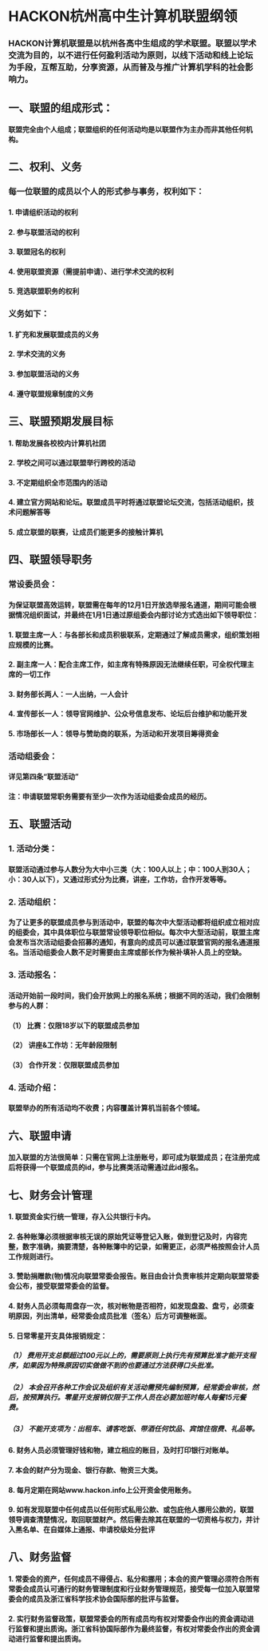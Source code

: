 #                                              HACKON杭州高中生计算机联盟纲领

### HACKON计算机联盟是以杭州各高中生组成的学术联盟。联盟以学术交流为目的，以不进行任何盈利活动为原则，以线下活动和线上论坛为手段，互帮互助，分享资源，从而普及与推广计算机学科的社会影响力。

## 一、联盟的组成形式：
#### 联盟完全由个人组成；联盟组织的任何活动均是以联盟作为主办而非其他任何机构。

## 二、权利、义务
### 每一位联盟的成员以个人的形式参与事务，权利如下：
#### 1.	申请组织活动的权利
#### 2.	参与联盟活动的权利
#### 3.	联盟冠名的权利
#### 4.	使用联盟资源（需提前申请）、进行学术交流的权利
#### 5.	竞选联盟职务的权利
### 义务如下：
#### 1.	扩充和发展联盟成员的义务
#### 2.	学术交流的义务
#### 3.	参加联盟活动的义务
#### 4.	遵守联盟规章制度的义务

## 三、联盟预期发展目标
#### 1.	帮助发展各校校内计算机社团
#### 2.	学校之间可以通过联盟举行跨校的活动
#### 3.	不定期组织全市范围内的活动
#### 4.	建立官方网站和论坛。联盟成员平时将通过联盟论坛交流，包括活动组织，技术问题解答等
#### 5.  成立联盟的联赛，让成员们能更多的接触计算机

## 四、联盟领导职务
### 常设委员会：
#### 为保证联盟高效运转，联盟需在每年的12月1日开放选举报名通道，期间可能会根据情况组织面试，并最终在1月1日通过原组委会内部讨论方式选出如下领导职位：
#### 1.	联盟主席一人：与各部长和成员积极联系，定期通过了解成员需求，组织策划相应规模的比赛。
#### 2.	副主席一人：配合主席工作，如主席有特殊原因无法继续任职，可全权代理主席的一切工作
#### 3.	财务部长两人：一人出纳，一人会计
#### 4.	宣传部长一人：领导官网维护、公众号信息发布、论坛后台维护和功能开发
#### 5.	市场部长一人：领导与赞助商的联系，为活动和开发项目筹得资金
### 活动组委会：
#### 详见第四条“联盟活动”
#### 注：申请联盟常职务需要有至少一次作为活动组委会成员的经历。

## 五、联盟活动
### 1. 活动分类：
#### 联盟活动通过参与人数分为大中小三类（大：100人以上；中：100人到30人；小：30人以下），又通过形式分为比赛，讲座，工作坊，合作开发等等。
### 2. 活动组织：
#### 为了让更多的联盟成员参与到活动中，联盟的每次中大型活动都将组织成立相对应的组委会，其中具体职位与联盟常设领导职位相似。每次中大型活动前，联盟主席会发布当次活动组委会招募的通知，有意向的成员可以通过联盟官网的报名通道报名。当活动组委会人数不足时需要由主席或部长作为候补填补人员上的空缺。
### 3. 活动报名：
#### 活动开始前一段时间，我们会开放网上的报名系统；根据不同的活动，我们会限制参与的人群：
#### （1） 比赛：仅限18岁以下的联盟成员参加
#### （2） 讲座&工作坊：无年龄段限制
#### （3） 合作开发：仅限联盟成员参加
### 4. 活动介绍：
#### 联盟举办的所有活动均不收费；内容覆盖计算机当前各个领域。

## 六、联盟申请
#### 加入联盟的方法很简单：只需在官网上注册账号，即可成为联盟成员；在注册完成后将获得一个联盟成员的id，参与比赛类活动需通过此id报名。

## 七、财务会计管理
#### 1. 联盟资金实行统一管理，存入公共银行卡内。
#### 2. 各种账簿必须根据审核无误的原始凭证等登记入账，做到登记及时，内容完整，数字准确，摘要清楚，各种账簿中的记录，如需更正，必须严格按照会计人员工作规则进行。
#### 3. 赞助捐赠款(物)情况向联盟常委会报告。账目由会计负责审核并定期向联盟常委会公布，接受联盟常委会的监督。
#### 4. 财务人员必须每周盘存一次，核对帐物是否相符，如发现盘盈、盘亏，必须查明原因，列出清单，经常委会成员批准（签名）后方可调整帐面。
#### 5. 日常零星开支具体报销规定：
##### （1） 费用开支总额超过100元以上的，需要原则上执行先有预算批准才能开支程序，如果因为特殊原因切实做做不到的也要通过方法获得口头批准。
##### （2） 本会召开各种工作会议及组织有关活动需预先编制预算，经常委会审核，然后，按预算执行。零星开支报销仅限于工作人员在必要加班时每人每餐15元餐费。
##### （3） 不能开支项为：出租车、请客吃饭、带酒任何饮品、宾馆住宿费、礼品等。
#### 6. 财务人员必须管理好钱和物，建立相应的账目，及时打印银行对账单。
#### 7. 本会的财产分为现金、银行存款、物资三大类。
#### 8. 每月定期在网站www.hackon.info上公开资金使用账务。
#### 9. 如有发现联盟中任何成员以任何形式私用公款、或包庇他人挪用公款的，联盟领导调查清楚情况，取回联盟财产。然后需去除其在联盟的一切资格与权力，并计入黑名单、在自媒体上通报、申请校级处分批评

## 八、财务监督
#### 1. 常委会的资产，任何成员不得侵占、私分和挪用；本会的资产管理必须符合所有常委会成员认可通行的财务管理制度和行业财务管理规范，接受每一位加入联盟常委会的成员及浙江省科学技术协会国际部的批评与监督。
#### 2. 实行财务监督政策，联盟常委会的所有成员均有权对常委会作出的资金调动进行监督和提出质询。浙江省科协国际部作为最终监督，有权对常委会作出的资金调动进行监督和提出质询。








